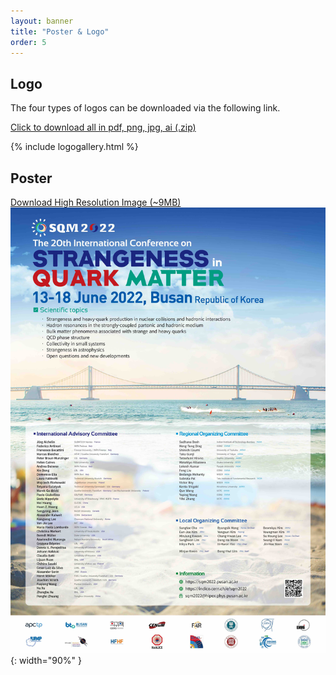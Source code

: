 ```yaml
---
layout: banner
title: "Poster & Logo"
order: 5
---
```


## Logo

The four types of logos can be downloaded via the following link.

<a href="/assets/files/sqm2022-logo/sqm2022LogoPack.zip" download>Click to download all in pdf, png, jpg, ai (.zip)</a>

{% include logogallery.html %}

## Poster

<a href="/assets/img/poster/sqm2022-poster-highres.jpg" download>Download High Resolution Image (~9MB)</a>
![Poster of SQM2022](/assets/img/poster/sqm2022-poster-lowres.jpg){: width="90%" }
